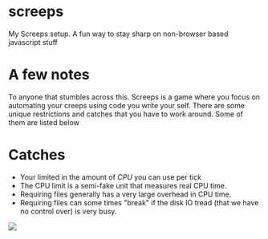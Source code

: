 # screeps
My Screeps setup. A fun way to stay sharp on non-browser based javascript stuff

# A few notes
To anyone that stumbles across this. Screeps is a game where you focus on automating your creeps using code you write your self. There are some unique restrictions and catches that you have to work around. Some of them are listed below

# Catches

  - Your limited in the amount of *CPU* you can use per tick
  - The CPU limit is a semi-fake unit that measures real CPU time.
  - Requiring files generally has a very large overhead in CPU time.
  - Requiring files can some times "break" if the disk IO tread (that we have no control over) is very busy.


<a href="https://codeclimate.com/github/coteyr/screeps"><img src="https://codeclimate.com/github/coteyr/screeps/badges/gpa.svg" /></a>
